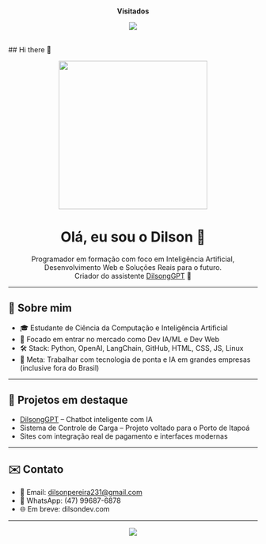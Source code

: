 <div align="center">
<br><p align="centre"><b>Visitados</b></p>  
<p align="center" theme="transparent"><img align="center" src="https://profile-counter.glitch.me/{dilson123-tech}/count.svg" /></p> 
<br>
</div>## Hi there 👋

<p align="center">
  <img src="https://avatars.githubusercontent.com/u/206139678?v=4" width="300"/>
</p>

<h1 align="center">Olá, eu sou o Dilson 👋</h1>

<p align="center">
  Programador em formação com foco em Inteligência Artificial, Desenvolvimento Web e Soluções Reais para o futuro.<br/>
  Criador do assistente <a href="https://github.com/dilson123-tech/dilsongpt">DilsongGPT</a> 🤖
</p>

---

## 🚀 Sobre mim

- 🎓 Estudante de Ciência da Computação e Inteligência Artificial
- 💼 Focado em entrar no mercado como Dev IA/ML e Dev Web
- 🛠️ Stack: Python, OpenAI, LangChain, GitHub, HTML, CSS, JS, Linux
- 🎯 Meta: Trabalhar com tecnologia de ponta e IA em grandes empresas (inclusive fora do Brasil)

---

## 📌 Projetos em destaque

- [DilsongGPT](https://github.com/dilson123-tech/dilsongpt) – Chatbot inteligente com IA
- Sistema de Controle de Carga – Projeto voltado para o Porto de Itapoá
- Sites com integração real de pagamento e interfaces modernas

---

## ✉️ Contato

- 📧 Email: dilsonpereira231@gmail.com
- 📱 WhatsApp: (47) 99687-6878
- 🌐 Em breve: dilsondev.com

---

<p align="center">
  <img src="https://img.shields.io/badge/Powered%20by-DilsongGPT-blue.svg"/>
</p>
